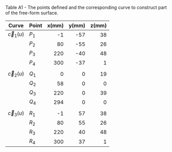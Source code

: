 Table A1 - The points defined and the corresponding curve to construct part of the free-form surface.

| Curve | Point | x(mm) | y(mm) | z(mm) |
| --- | --- | ---: | ---: | ---: |
| $\vec{c}_1(u)$ | $P_1$ | -1 | -57 | 38 |
|  | $P_2$ | 80 | -55 | 26 |
|  | $P_3$ | 220 | -40 | 48 |
|  | $P_4$ | 300 | -37 | 1 |
|  |  |  |  |  |
| $\vec{c}_2(u)$ | $Q_1$ | 0 | 0 | 19 |
|  | $Q_2$ | 58 | 0 | 0 |
|  | $Q_3$ | 220 | 0 | 39 |
|  | $Q_4$ | 294 | 0 | 0 |
|  |  |  |  |  |
| $\vec{c}_3(u)$ | $R_1$ | -1 | 57 | 38 |
|  | $R_2$ | 80 | 55 | 26 |
|  | $R_3$ | 220 | 40 | 48 |
|  | $R_4$ | 300 | 37 | 1 |
